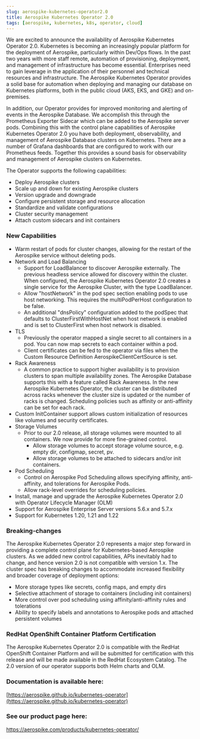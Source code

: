 ```yaml
---
slug: aerospike-kubernetes-operator2.0
title: Aerospike Kubernetes Operator 2.0
tags: [aerospike, kubernetes, k8s, operator, cloud]
---
```


We are excited to announce the availability of Aerospike Kubernetes Operator 2.0. Kubernetes is becoming an increasingly popular platform for the deployment of Aerospike, particularly within Dev/Ops flows. In the past two years with more staff remote, automation of provisioning, deployment, and management of infrastructure has become essential. Enterprises need to gain leverage in the application of their personnel and technical resources and infrastructure. The Aerospike Kubernetes Operator provides a solid base for automation when deploying and managing our database on Kubernetes platforms, both in the public cloud (AKS, EKS, and GKE) and on-premises.

In addition, our Operator provides for improved monitoring and alerting of events in the Aerospike Database. We accomplish this through the Prometheus Exporter Sidecar which can be added to the Aerospike server pods. Combining this with the control plane capabilities of Aerospike Kubernetes Operator 2.0 you have both deployment, observability, and management of Aerospike Database clusters on Kubernetes. There are a number of Grafana dashboards that are configured to work with our Prometheus feeds. Together this provides a sound basis for observability and management of Aerospike clusters on Kubernetes.

The Operator supports the following capabilities:

- Deploy Aerospike clusters
- Scale up and down for existing Aerospike clusters
- Version upgrade and downgrade
- Configure persistent storage and resource allocation
- Standardize and validate configurations
- Cluster security management
- Attach custom sidecars and init containers

### **New Capabilities**

- Warm restart of pods for cluster changes, allowing for the restart of the Aerospike service without deleting pods.
- Network and Load Balancing
  - Support for LoadBalancer to discover Aerospike externally. The previous headless service allowed for discovery within the cluster. When configured, the Aerospike Kubernetes Operator 2.0 creates a single service for the Aerospike Cluster, with the type LoadBalancer.
  - Allow "hostNetwork" in the pod spec section enabling pods to use host networking. This requires the multiPodPerHost configuration to be false.
  - An additional "dnsPolicy" configuration added to the podSpec that defaults to ClusterFirstWithHostNet when host network is enabled and is set to ClusterFirst when host network is disabled.
- TLS
  - Previously the operator mapped a single secret to all containers in a pod. You can now map secrets to each container within a pod.
  - Client certificates can be fed to the operator via files when the Custom Resource Definition AerospikeClientCertSource is set.
- Rack Awareness
  - A common practice to support higher availability is to provision clusters to span multiple availability zones. The Aerospike Database supports this with a feature called Rack Awareness. In the new Aerospike Kubernetes Operator, the cluster can be distributed across racks whenever the cluster size is updated or the number of racks is changed. Scheduling policies such as affinity or anti-affinity can be set for each rack.
- Custom InitContainer support allows custom initialization of resources like volumes and security certificates.
- Storage Volumes
  - Prior to our 2.0 release, all storage volumes were mounted to all containers. We now provide for more fine-grained control.
    - Allow storage volumes to accept storage volume source, e.g. empty dir, configmap, secret, pv.
    - Allow storage volumes to be attached to sidecars and/or init containers.
- Pod Scheduling
  - Control on Aerospike Pod Scheduling allows specifying affinity, anti-affinity, and tolerations for Aerospike Pods.
  - Allow rack-level overrides for scheduling policies.
- Install, manage and upgrade the Aerospike Kubernetes Operator 2.0 with Operator Lifecycle Manager (OLM)
- Support for Aerospike Enterprise Server versions 5.6.x and 5.7.x
- Support for Kubernetes 1.20, 1.21 and 1.22

### **Breaking-changes**

The Aerospike Kubernetes Operator 2.0 represents a major step forward in providing a complete control plane for Kubernetes-based Aerospike clusters. As we added new control capabilities, APIs inevitably had to change, and hence version 2.0 is not compatible with version 1.x. The cluster spec has breaking changes to accommodate increased flexibility and broader coverage of deployment options:

- More storage types like secrets, config maps, and empty dirs
- Selective attachment of storage to containers (including init containers)
- More control over pod scheduling using affinity/anti-affinity rules and tolerations
- Ability to specify labels and annotations to Aerospike pods and attached persistent volumes

### **RedHat OpenShift Container Platform Certification**

The Aerospike Kubernetes Operator 2.0 is compatible with the RedHat OpenShift Container Platform and will be submitted for certification with this release and will be made available in the RedHat Ecosystem Catalog. The 2.0 version of our operator supports both Helm charts and OLM.

### **Documentation is available here:**

[https://aerospike.github.io/kubernetes-operator](https://aerospike.github.io/kubernetes-operator)

### **See our product page here:**

<https://aerospike.com/products/kubernetes-operator/>
